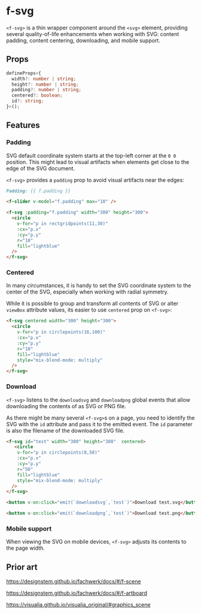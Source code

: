 # f-svg

`<f-svg>` is a thin wrapper component around the `<svg>` element, providing several quality-of-life enhancements when working with SVG: content padding, content centering, downloading, and mobile support.

## Props

```ts
defineProps<{
  width?: number | string;
  height?: number | string;
  padding?: number | string;
  centered?: boolean;
  id?: string;
}>();
```

## Features

### Padding

SVG default coordinate system starts at the top-left corner at the `0 0` position. This might lead to visual artifacts when elements get close to the edge of the SVG document.

`<f-svg>` provides a `padding` prop to avoid visual artifacts near the edges:

```md
Padding: {{ f.padding }}

<f-slider v-model="f.padding" max="10" />

<f-svg :padding="f.padding" width="300" height="300">
  <circle
    v-for="p in rectgridpoints(11,30)"
    :cx="p.x"
    :cy="p.y"
    r="10"
    fill="lightblue"
  />
</f-svg>
```

### Centered

In many *circum*stances, it is handy to set the SVG coordinate system to the center of the SVG, especially when working with radial symmetry.

While it is possible to group and transform all contents of SVG or alter `viewBox` attribute values, its easier to use `centered` prop on `<f-svg>`:

```md
<f-svg centered width="300" height="300">
  <circle
    v-for="p in circlepoints(16,100)"
    :cx="p.x"
    :cy="p.y"
    r="10"
    fill="lightblue"
    style="mix-blend-mode: multiply"
  />
</f-svg>
```

### Download

`<f-svg>` listens to the `downloadsvg` and `downloadpng` global events that allow downloading the contents of as SVG or PNG file.

As there might be many several `<f-svg>`s on a page, you need to identify the SVG with the `id` attribute and pass it to the emitted event. The `id` parameter is also the filename of the downloaded SVG file.

```md
<f-svg id="test" width="300" height="300"  centered>
   <circle
    v-for="p in circlepoints(8,50)"
    :cx="p.x"
    :cy="p.y"
    r="50"
    fill="lightblue"
    style="mix-blend-mode: multiply"
  />
</f-svg>

<button v-on:click="emit(`downloadsvg`,`test`)">Download test.svg</button>

<button v-on:click="emit(`downloadpng`,`test`)">Download test.png</button>
```

### Mobile support

When viewing the SVG on mobile devices, `<f-svg>` adjusts its contents to the page width.

## Prior art

https://designstem.github.io/fachwerk/docs/#/f-scene

https://designstem.github.io/fachwerk/docs/#/f-artboard

https://visualia.github.io/visualia_original/#graphics_scene
